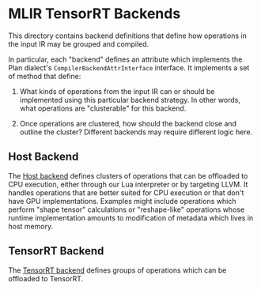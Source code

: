 # MLIR TensorRT Backends

This directory contains backend definitions that define how operations in the input IR
may be grouped and compiled.

In particular, each "backend" defines an attribute which implements the Plan
dialect's `CompilerBackendAttrInterface` interface. It implements a set of method that define:

1. What kinds of operations from the input IR can or should be implemented 
   using this particular backend strategy. In other words, what operations
   are "clusterable" for this backend.

2. Once operations are clustered, how should the backend close and outline
   the cluster? Different backends may require different logic here.


## Host Backend

The [Host backend](./Host/) defines clusters of operations that can be offloaded to CPU
execution, either through our Lua interpreter or by targeting LLVM. It handles operations 
that are better suited for CPU execution or that don't have GPU implementations. Examples
might include operations which perform "shape tensor" calculations or "reshape-like" operations
whose runtime implementation amounts to modification of metadata which lives in host memory.


## TensorRT Backend 

The [TensorRT backend](./TensorRT/) defines groups of operations which can be
offloaded to TensorRT.
